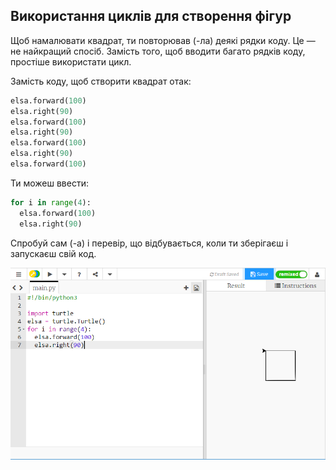 ## Використання циклів для створення фігур

Щоб намалювати квадрат, ти повторював (-ла) деякі рядки коду. Це — не найкращий спосіб. Замість того, щоб вводити багато рядків коду, простіше використати цикл.

Замість коду, щоб створити квадрат отак:

```python
elsa.forward(100)
elsa.right(90)
elsa.forward(100)
elsa.right(90)
elsa.forward(100)
elsa.right(90)
elsa.forward(100)
```

Ти можеш ввести:

```python
for i in range(4):
  elsa.forward(100)
  elsa.right(90)
```

Спробуй сам (-а) і перевір, що відбувається, коли ти зберігаєш і запускаєш свій код.

![](images/turtle-loop.png)